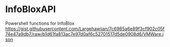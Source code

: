 # InfoBloxAPI
Powershell functions for InfoBlox
https://gist.githubusercontent.com/Largehawiian/7c6985a6e89f3cf902c05f74e47a9db7/raw/b1d61fa813ac7e97d0af6c52701517d5de0908d6/VMWare.json
